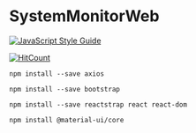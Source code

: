 # SystemMonitorWeb

[![JavaScript Style Guide](https://img.shields.io/badge/code_style-standard-brightgreen.svg)](https://standardjs.com)

[![HitCount](http://hits.dwyl.com/winterlood/repo/SystemMonitorWeb.svg)](http://hits.dwyl.com/winterlood/repo/SystemMonitorWeb)

~~~
npm install --save axios
~~~

~~~
npm install --save bootstrap

npm install --save reactstrap react react-dom
~~~

~~~
npm install @material-ui/core
~~~
